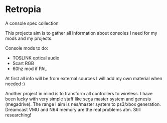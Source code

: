 # Retropia

A console spec collection

This projects aim is to gather all information about consoles I need for my
mods and my projects.

Console mods to do:
* TOSLINK optical audio
* Scart RGB
* 60hz mod if PAL

At first all info will be from external sources I will add my own material
when needed :)

Another project in mind is to transform all controllers to wireless.
I have been lucky with very simple staff like sega master system and genesis
(megadrive). The range I aim is nes/master system to ps3/xbox generation.
Dreamcast VMU and N64 memory are the real problems atm. Still researching!
